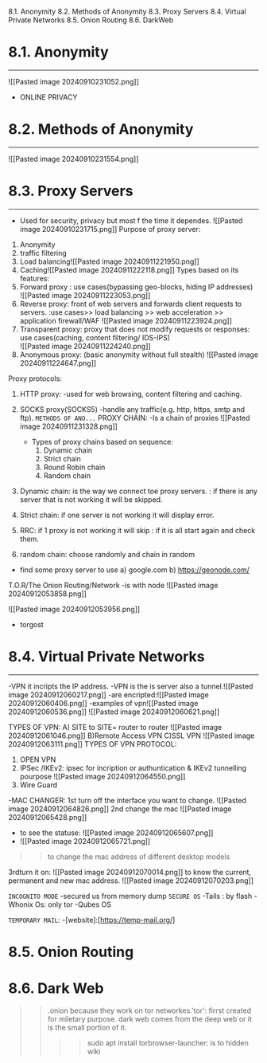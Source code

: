 8.1. Anonymity
8.2. Methods of Anonymity
8.3. Proxy Servers
8.4. Virtual Private Networks
8.5. Onion Routing
8.6. DarkWeb

# 8.1. Anonymity
---
![[Pasted image 20240910231052.png]]
* ONLINE PRIVACY
# 8.2. Methods of Anonymity
---
![[Pasted image 20240910231554.png]]
# 8.3. Proxy Servers
---
- Used for security, privacy but most f the time it dependes.
![[Pasted image 20240910231715.png]]
Purpose of proxy server:
1. Anonymity
2. traffic filtering
3. Load balancing![[Pasted image 20240911221950.png]]
4. Caching![[Pasted image 20240911222118.png]]
Types based on its features:
1. Forward proxy : use cases(bypassing geo-blocks, hiding IP addresses)                        
                          ![[Pasted image 20240911223053.png]]
  2. Reverse proxy: front of web servers and forwards client requests to servers.
                          :use cases>> load balancing
                                  >> web acceleration
                                  >> application firewall/WAF
                            ![[Pasted image 20240911223924.png]]
3. Transparent proxy: proxy that does not modify requests or responses: use cases(caching, content filtering/ IDS-IPS)    
                             ![[Pasted image 20240911224240.png]]
4. Anonymous proxy: (basic anonymity without full stealth)
                                 ![[Pasted image 20240911224647.png]]

Proxy protocols: 
1. HTTP proxy:
-used for web browsing, content filtering and caching.

2. SOCKS proxy(SOCKS5) 
-handle any traffic(e.g. http, https, smtp and ftp).
`METHODS OF ANO...`
PROXY CHAIN:
-Is a chain of proxies
![[Pasted image 20240911231328.png]]
     - Types of proxy chains based on sequence:
         1. Dynamic chain
         2. Strict chain
         3. Round Robin chain
         4. Random chain
1. Dynamic chain: is the way we connect toe proxy servers.
              : if there is any server that is not working it will be skipped.
2. Strict chain: if one server is not working it will display error.
3. RRC: if 1 proxy is not working it will skip 
     : if it is all start again and check them.
4. random chain: choose randomly and chain in random

* find some proxy server to use
  a) google.com
  b) https://geonode.com/

T.O.R/The Onion Routing/Network
-is with node
![[Pasted image 20240912053858.png]]

![[Pasted image 20240912053956.png]]
- torgost
# 8.4. Virtual Private Networks
---
-VPN it incripts the IP address.
-VPN is the is server also a tunnel.![[Pasted image 20240912060217.png]]
-are encripted:![[Pasted image 20240912060406.png]]
-examples of vpn![[Pasted image 20240912060536.png]]
![[Pasted image 20240912060621.png]]

TYPES OF VPN:
A) SITE to SITE= router to router
                             ![[Pasted image 20240912061046.png]]
B)Remote Access VPN
C)SSL VPN
                             ![[Pasted image 20240912063111.png]]
TYPES OF VPN PROTOCOL:
1. OPEN VPN
2. IPSec /IKEv2: ipsec for incription or authuntication & IKEv2 tunnelling pourpose
![[Pasted image 20240912064550.png]]
3. Wire Guard

-MAC CHANGER:
1st turn off the interface you want to change.
![[Pasted image 20240912064826.png]]
2nd change the mac
![[Pasted image 20240912065428.png]]
- to see the statuse: ![[Pasted image 20240912065607.png]]
- ![[Pasted image 20240912065721.png]]
>> to change the mac address of different desktop models  

3rdturn it on:
![[Pasted image 20240912070014.png]]
to know the current, permanent and new mac address.
![[Pasted image 20240912070203.png]]

`INCOGNITO MODE`
-secured us from memory dump
`SECURE OS`
-Tails : by flash
-Whonix Os: only tor
-Qubes OS

`TEMPORARY MAIL`:
-[website]:[https://temp-mail.org/]
# 8.5. Onion Routing
# 8.6. Dark Web
>> .onion because they work on tor networkes.'tor': firrst created for miletary purpose.
>> dark web comes from the deep web or it is the small portion of it.
>>>> sudo apt install torbrowser-launcher: is to hidden  wiki






